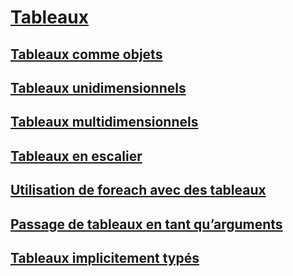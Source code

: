 # [Tableaux](index.md)
## [Tableaux comme objets](arrays-as-objects.md)
## [Tableaux unidimensionnels](single-dimensional-arrays.md)
## [Tableaux multidimensionnels](multidimensional-arrays.md)
## [Tableaux en escalier](jagged-arrays.md)
## [Utilisation de foreach avec des tableaux](using-foreach-with-arrays.md)
## [Passage de tableaux en tant qu’arguments](passing-arrays-as-arguments.md)
## [Tableaux implicitement typés](implicitly-typed-arrays.md)
